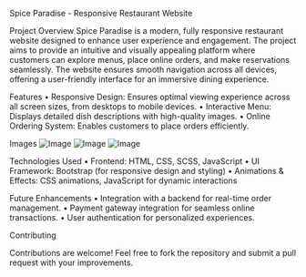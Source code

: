Spice Paradise - Responsive Restaurant Website

Project Overview
Spice Paradise is a modern, fully responsive restaurant website designed to enhance user experience and engagement. The project aims to provide an intuitive and visually appealing platform where customers can explore menus, place online orders, and make reservations seamlessly. The website ensures smooth navigation across all devices, offering a user-friendly interface for an immersive dining experience.

Features
•	Responsive Design: Ensures optimal viewing experience across all screen sizes, from desktops to mobile devices.
•	Interactive Menu: Displays detailed dish descriptions with high-quality images.
•	Online Ordering System: Enables customers to place orders efficiently.

Images
![Image](https://github.com/user-attachments/assets/ec1bfc77-bde2-4ec9-b51b-6d70c4f488a1)
![Image](https://github.com/user-attachments/assets/c569a669-0c11-4897-bced-b0a90dca2adb)
![Image](https://github.com/user-attachments/assets/986f4a94-825c-4633-ab95-e54dd8833bf0)

Technologies Used
•	Frontend: HTML, CSS, SCSS, JavaScript
•	UI Framework: Bootstrap (for responsive design and styling)
•	Animations & Effects: CSS animations, JavaScript for dynamic interactions

Future Enhancements
•	Integration with a backend for real-time order management.
•	Payment gateway integration for seamless online transactions.
•	User authentication for personalized experiences.

Contributing

Contributions are welcome! Feel free to fork the repository and submit a pull request with your improvements.

